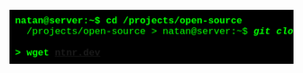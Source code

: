 <pre style="font-family: 'Courier New', monospace; background: #000; color: #0f0; padding: 10px; font-size: larger;">
<strong>natan@server:~$ cd /projects/open-source</strong>
  /projects/open-source > natan@server:~$ <strong><i>git clone <a href="https://github.com/NatanR-dev/vanilla-php-rest-api" style="color: #0ff;">https://github.com/NatanR-dev/vanilla-php-rest-api</i><strong/></a>
    
&gt; wget <a href="https://ntnr-dev.surge.sh">ntnr.dev</a></strong>
</pre>
